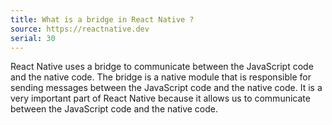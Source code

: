 ```yaml
---
title: What is a bridge in React Native ?
source: https://reactnative.dev
serial: 30
---
```


React Native uses a bridge to communicate between the JavaScript code and the native code. The bridge is a native module that is responsible for sending messages between the JavaScript code and the native code. It is a very important part of React Native because it allows us to communicate between the JavaScript code and the native code.
